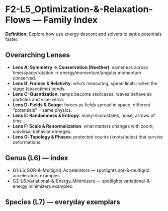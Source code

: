 # F2-L5_Optimization-&-Relaxation-Flows — Family Index
**Definition:** Explore how use energy descent and solvers to settle potentials faster.

## Overarching Lenses

- **Lens A: Symmetry -> Conservation (Noether)**: sameness across time/space/rotation → energy/momentum/angular momentum conserved.
- **Lens B: Frames & Relativity**: who’s measuring; speed limits; when the stage (spacetime) bends.
- **Lens C: Quantization**: ramps become staircases; waves behave as particles and vice-versa.
- **Lens D: Fields & Gauge**: forces as fields spread in space; different “potentials” = same physics.
- **Lens E: Randomness & Entropy**: many-microstates, noise, arrows of time.
- **Lens F: Scale & Renormalization**: what matters changes with zoom; universal behavior emerges.
- **Lens G: Topology & Phases**: protected counts (knots/holes) that survive deformations.

## Genus (L6) — index
- G1-L6_SOR-&-Multigrid_Accelerators — spotlights sor-&-multigrid accelerators examples.
- G2-L6_Variational-&-Energy_Minimizers — spotlights variational-&-energy minimizers examples.

## Species (L7) — everyday exemplars
